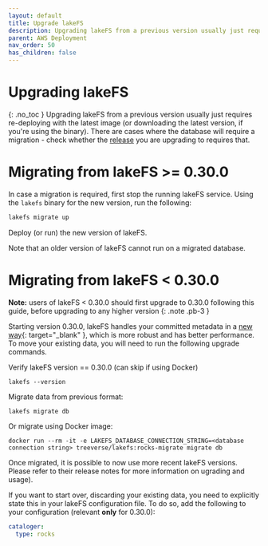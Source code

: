 ```yaml
---
layout: default
title: Upgrade lakeFS
description: Upgrading lakeFS from a previous version usually just requires re-deploying with the latest image or downloading the latest version
parent: AWS Deployment
nav_order: 50
has_children: false
---
```


# Upgrading lakeFS
{: .no_toc }
Upgrading lakeFS from a previous version usually just requires re-deploying with the latest image (or downloading the latest version, if you're using the binary).
There are cases where the database will require a migration - check whether the [release](https://github.com/treeverse/lakeFS/releases) you are upgrading to requires that.


# Migrating from lakeFS >= 0.30.0

In case a migration is required, first stop the running lakeFS service.
Using the `lakefs` binary for the new version, run the following:

```bash
lakefs migrate up
```

Deploy (or run) the new version of lakeFS.

Note that an older version of lakeFS cannot run on a migrated database.


# Migrating from lakeFS < 0.30.0

**Note:** users of lakeFS < 0.30.0 should first upgrade to 0.30.0 following this guide, before upgrading to any higher version
{: .note .pb-3 }

Starting version 0.30.0, lakeFS handles your committed metadata in a [new way](https://docs.google.com/document/d/1jzD7-jun-tdU5BGapmnMBe9ovSzBvTNjXCcVztV07A4/edit?usp=sharing){: target="_blank" }, which is more robust and has better performance.
To move your existing data, you will need to run the following upgrade commands.

Verify lakeFS version == 0.30.0 (can skip if using Docker)

```shell
lakefs --version
```

Migrate data from previous format:

```shell
lakefs migrate db
```

Or migrate using Docker image:

```shell
docker run --rm -it -e LAKEFS_DATABASE_CONNECTION_STRING=<database connection string> treeverse/lakefs:rocks-migrate migrate db
```

Once migrated, it is possible to now use more recent lakeFS versions. Please refer to their release notes for more information on ugrading and usage).


If you want to start over, discarding your existing data, you need to explicitly state this in your lakeFS configuration file.
To do so, add the following to your configuration (relevant **only** for 0.30.0):

```yaml
cataloger:
  type: rocks
```
